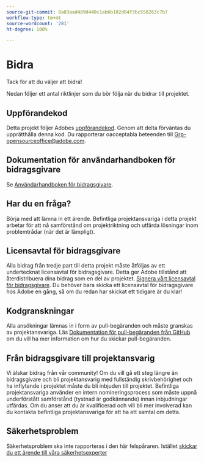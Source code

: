 ```yaml
---
source-git-commit: 8a83aad489d440c1ab6b102d64f3bc558263c7b7
workflow-type: tm+mt
source-wordcount: '281'
ht-degree: 100%

---
```

# Bidra

Tack för att du väljer att bidra!

Nedan följer ett antal riktlinjer som du bör följa när du bidrar till projektet.

## Uppförandekod

Detta projekt följer Adobes [uppförandekod](code-of-conduct.md). Genom att delta 
förväntas du upprätthålla denna kod. Du rapporterar oacceptabla beteenden till
[Grp-opensourceoffice@adobe.com](mailto:Grp-opensourceoffice@adobe.com).

## Dokumentation för användarhandboken för bidragsgivare

Se [Användarhandboken för bidragsgivare](https://experienceleague.adobe.com/docs/contributor/contributor-guide/introduction.html?lang=sv).

## Har du en fråga?

Börja med att lämna in ett ärende. Befintliga projektansvariga i detta projekt arbetar för att nå 
samförstånd om projektriktning och utfärda lösningar inom problemtrådar 
(när det är lämpligt).

## Licensavtal för bidragsgivare

Alla bidrag från tredje part till detta projekt måste åtföljas av ett undertecknat licensavtal 
för bidragsgivare. Detta ger Adobe tillstånd att återdistribuera dina bidrag 
som en del av projektet. [Signera vårt licensavtal för bidragsgivare](http://opensource.adobe.com/cla.html). Du 
behöver bara skicka ett licensavtal för bidragsgivare hos Adobe en gång, så om du redan har skickat ett tidigare 
är du klar!

## Kodgranskningar

Alla ansökningar lämnas in i form av pull-begäranden och måste granskas 
av projektansvariga. Läs [Dokumentation för pull-begäranden från GitHub](https://help.github.com/articles/about-pull-requests/)
om du vill ha mer information om hur du skickar pull-begäranden.

<!--
Lastly, please follow the [pull request template](PULL_REQUEST_TEMPLATE.md) when
submitting a pull request!
-->

## Från bidragsgivare till projektansvarig

Vi älskar bidrag från vår community! Om du vill gå ett steg längre än bidragsgivare 
och bli projektansvarig med fullständig skrivbehörighet och ha inflytande i projektet måste du 
bli inbjuden till projektet. Befintliga projektansvariga använder en intern nomineringsprocess 
som måste uppnå underförstått samförstånd (tystnad är godkännande) innan inbjudningar 
utfärdas. Om du anser att du är kvalificerad och vill bli mer involverad 
kan du kontakta befintliga projektansvariga för att ha ett samtal om detta.

## Säkerhetsproblem

Säkerhetsproblem ska inte rapporteras i den här felspåraren. Istället [skickar du ett ärende till våra säkerhetsexperter](https://helpx.adobe.com/se/security/alertus.html)
